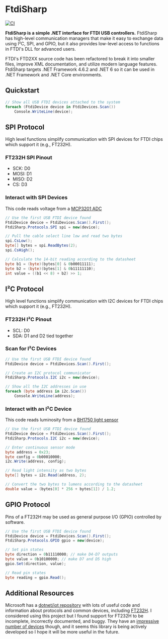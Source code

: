 # FtdiSharp

[![CI](https://github.com/swharden/FtdiSharp/actions/workflows/ci.yaml/badge.svg)](https://github.com/swharden/FtdiSharp/actions/workflows/ci.yaml)

**FtdiSharp is a simple .NET interface for FTDI USB controllers.** FtdiSharp has high-level communication managers that make it easy to exchange data using I²C, SPI, and GPIO, but it also provides low-level access to functions in FTDI's DLL for advanced users.

FTDI's FTD2XX source code has been refactored to break it into smaller files, improve XML documentation, and utilize modern language features. FtdiSharp targets .NET Framework 4.6.2 and .NET 6 so it can be used in .NET Framework and .NET Core environments.

## Quickstart

```cs
// Show all USB FTDI devices attached to the system
foreach (FtdiDevice device in FtdiDevices.Scan())
    Console.WriteLine(device);
```

## SPI Protocol

High level functions simplify communication with SPI devices for FTDI chips which support it (e.g., FT232H).

### FT232H SPI Pinout

* SCK: D0
* MOSI: D1
* MISO: D2
* CS: D3

### Interact with SPI Devices

This code reads voltage from a [MCP3201 ADC](https://www.mouser.com/pdfDocs/21290c-28774.pdf)

```cs
// Use the first USB FTDI device found
FtdiDevice device = FtdiDevices.Scan().First();
FtdiSharp.Protocols.SPI spi = new(device);

// Pull the cable select line low and read two bytes
spi.CsLow();
byte[] bytes = spi.ReadBytes(2);
spi.CsHigh();

// Calculate the 14-bit reading according to the datasheet
byte b1 = (byte)(bytes[0] & 0b00011111);
byte b2 = (byte)(bytes[1] & 0b11111110);
int value = ((b1 << 8) + b2) >> 1;
```

## I²C Protocol

High level functions simplify communication with I2C devices for FTDI chips which support it (e.g., FT232H).

### FT232H I²C Pinout

* SCL: D0
* SDA: D1 and D2 tied together

### Scan for I²C Devices
```cs
// Use the first USB FTDI device found
FtdiDevice device = FtdiDevices.Scan().First();

// Create an I2C protocol communicator
FtdiSharp.Protocols.I2C i2c = new(device);

// Show all the I2C addresses in use
foreach (byte address in i2c.Scan())
    Console.WriteLine(address);
```

### Interact with an I²C Device

This code reads luminosity from a [BH1750 light sensor](https://www.mouser.com/datasheet/2/348/Rohm_11162017_ROHMS34826-1-1279292.pdf)

```cs
// Use the first USB FTDI device found
FtdiDevice device = FtdiDevices.Scan().First();
FtdiSharp.Protocols.I2C i2c = new(device);

// Enter continuous sensor mode
byte address = 0x23;
byte config = 0b00010000;
i2c.Write(address, config);

// Read light intensity as two bytes
byte[] bytes = i2c.Read(address, 2);

// Convert the two bytes to lumens according to the datasheet
double value = (bytes[0] * 256 + bytes[1]) / 1.2;
```

## GPIO Protocol

Pins of a FT232H may be used as general purpose I/O (GPIO) controlled by software.

```cs
// Use the first USB FTDI device found
FtdiDevice device = FtdiDevices.Scan().First();
FtdiSharp.Protocols.GPIO gpio = new(device);

// Set pin states
byte direction = 0b11110000; // make D4-D7 outputs
byte value = 0b10100000; // make D7 and D5 high
gpio.Set(direction, value);

// Read pin states
byte reading = gpio.Read();
```

## Additional Resources

Microsoft has a [dotnet/iot repository](https://github.com/dotnet/iot) with lots of useful code and information about protocols and common devices, including [FT232H](https://github.com/dotnet/iot/tree/main/src/devices/Ft232H). I considered using this project but I found support for FT232H to be incomplete, incorrectly documented, and buggy. They have an [impressive number of devices](https://github.com/dotnet/iot/tree/main/src/devices) though, and it seems this library is being actively developed so I hope it will be more useful in the future.